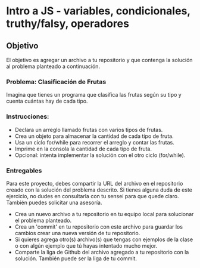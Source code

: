 # Intro a JS - variables, condicionales, truthy/falsy, operadores

## Objetivo
El objetivo es agregar un archivo a tu repositorio y que contenga la solución al problema planteado a continuación.

### Problema: Clasificación de Frutas

Imagina que tienes un programa que clasifica las frutas según su tipo y cuenta cuántas hay de cada tipo.

### Instrucciones:
- Declara un arreglo llamado frutas con varios tipos de frutas.
- Crea un objeto para almacenar la cantidad de cada tipo de fruta.
- Usa un ciclo for/while para recorrer el arreglo y contar las frutas.
- Imprime en la consola la cantidad de cada tipo de fruta.
- Opcional: intenta implementar la solución con el otro ciclo (for/while).

### Entregables

Para este proyecto, debes compartir la URL del archivo en el repositorio creado con la solución del problema descrito. Si tienes alguna duda de este ejercicio, no dudes en consultarla con tu sensei para que quede claro. También puedes solicitar una asesoría.

- Crea un nuevo archivo a tu repositorio en tu equipo local para solucionar el problema planteado.
- Crea un 'commit' en tu repositorio con este archivo para guardar los cambios  crear una nueva versión de tu repositorio.
- Si quieres agrega otro(s) archivo(s) que tengas con ejemplos de la clase o con algún ejemplo que tú hayas intentado mucho mejor.
- Comparte la liga de Github del archivo agregado a tu repositorio con la solución. También puede ser la liga de tu commit.

